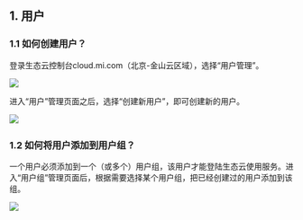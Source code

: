 ## 1. 用户
### 1.1 如何创建用户？
登录生态云控制台cloud.mi.com（北京-金山云区域），选择“用户管理”。  
  
![ ](/images/UserMgmt-1.png)  
  
进入“用户”管理页面之后，选择“创建新用户”，即可创建新的用户。  
  
![ ](/images/UserMgmt-2.png)  

### 1.2 如何将用户添加到用户组？

一个用户必须添加到一个（或多个）用户组，该用户才能登陆生态云使用服务。进入“用户组”管理页面后，根据需要选择某个用户组，把已经创建过的用户添加到该组。 

![ ](/images/UserMgmt-8.png)  
